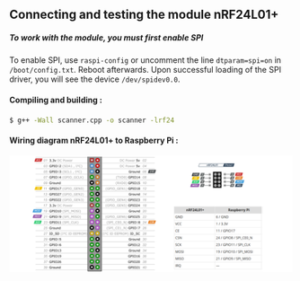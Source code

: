 ## Connecting and testing the module nRF24L01+
##### To work with the module, you must first enable SPI
To enable SPI, use `raspi-config` or uncomment the line `dtparam=spi=on` in `/boot/config.txt`. Reboot afterwards.
Upon successful loading of the SPI driver, you will see the device `/dev/spidev0.0`.
#### Compiling and building :
```sh
$ g++ -Wall scanner.cpp -o scanner -lrf24 
```
#### Wiring diagram nRF24L01+ to Raspberry Pi :
![scheme](https://github.com/wirekraken/Raspberry-Pi-NRF24/blob/master/scheme/scheme.png)

